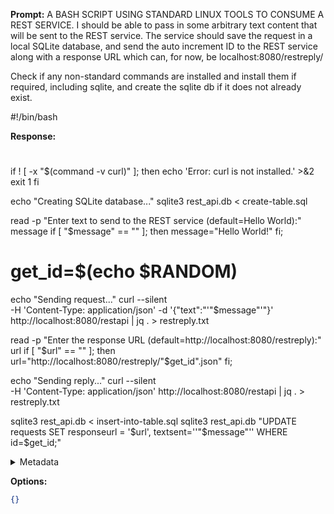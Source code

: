 **Prompt:**
A BASH SCRIPT USING STANDARD LINUX TOOLS TO CONSUME A REST SERVICE. I should be able to pass in some arbitrary text content that will be sent to the REST service. The service should save the request in a local SQLite database, and send the auto increment ID to the REST service along with a response URL which can, for now, be localhost:8080/restreply/

Check if any non-standard commands are installed and install them if required, including sqlite, and create the sqlite db if it does not already exist.

#!/bin/bash


**Response:**
#
if ! [ -x "$(command -v curl)" ]; then
  echo 'Error: curl is not installed.' >&2
  exit 1
fi


echo "Creating SQLite database..."
sqlite3 rest_api.db < create-table.sql

read -p "Enter text to send to the REST service (default=Hello World):" message
if [ "$message" == "" ]; then
    message="Hello World!"
fi;

# get_id=$(echo $RANDOM)

 echo "Sending request..."
  curl --silent \
  	-H 'Content-Type: application/json' -d '{"text":"'"$message"'"}' http://localhost:8080/restapi | jq . > restreply.txt

  read -p "Enter the response URL (default=http://localhost:8080/restreply):" url
  if [ "$url" == "" ]; then
    url="http://localhost:8080/restreply/"$get_id".json"
fi;

 echo "Sending reply..."
   curl --silent \
     -H 'Content-Type: application/json'  http://localhost:8080/restapi | jq . > restreply.txt

  sqlite3 rest_api.db < insert-into-table.sql
  sqlite3 rest_api.db "UPDATE requests SET responseurl = '$url', textsent=''"$message"'' WHERE id=$get_id;"


<details><summary>Metadata</summary>

- Duration: 77631 ms
- Datetime: 2023-11-02T21:07:54.228804
- Model: Unknown

</details>

**Options:**
```json
{}
```

